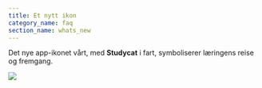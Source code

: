 ```yaml
---
title: Et nytt ikon
category_name: faq
section_name: whats_new
---
```

Det nye app-ikonet vårt, med **Studycat** i fart, symboliserer læringens reise og fremgang.  
  
![](https://help.studycat.com/hc/article_attachments/40378210068889)